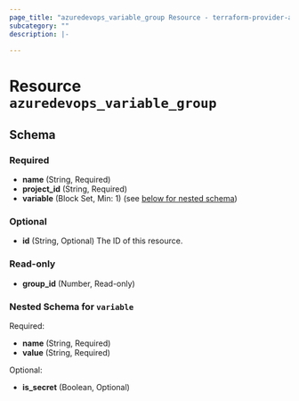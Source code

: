 ```yaml
---
page_title: "azuredevops_variable_group Resource - terraform-provider-azuredevops"
subcategory: ""
description: |-
  
---
```


# Resource `azuredevops_variable_group`





## Schema

### Required

- **name** (String, Required)
- **project_id** (String, Required)
- **variable** (Block Set, Min: 1) (see [below for nested schema](#nestedblock--variable))

### Optional

- **id** (String, Optional) The ID of this resource.

### Read-only

- **group_id** (Number, Read-only)

<a id="nestedblock--variable"></a>
### Nested Schema for `variable`

Required:

- **name** (String, Required)
- **value** (String, Required)

Optional:

- **is_secret** (Boolean, Optional)



